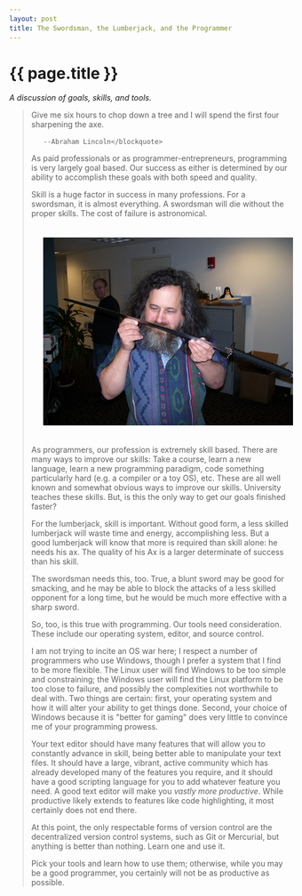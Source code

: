 ```yaml
---
layout: post
title: The Swordsman, the Lumberjack, and the Programmer
---
```


{{ page.title }}
===============

*A discussion of goals, skills, and tools.*


<blockquote>Give me six hours to chop down a tree and I will spend the first four 
sharpening the axe.

	   --Abraham Lincoln</blockquote>

As paid professionals or as programmer-entrepreneurs, programming is very 
largely goal based. Our success as either is determined by our ability to 
accomplish these goals with both speed and quality.

Skill is a huge factor in success in many professions. For a swordsman, it is almost everything.
A swordsman will die without the proper skills. The cost of failure is 
astronomical. 

<img src="/images/rms_katana.jpg" align="center" style="margin: 1.5em;">

As programmers, our profession is extremely skill based. There are many ways 
to improve our skills: Take a course, learn a new language, learn a new programming paradigm, 
code something particularly hard (e.g. a compiler or a toy OS), etc. These are all
well known and somewhat obvious ways to improve our skills. University teaches 
these skills. But, is this the only way to get our goals finished faster? 

For the lumberjack, skill is important. Without good form, a less skilled lumberjack
will waste time and energy, accomplishing less. But a good lumberjack will know that
more is required than skill alone: he needs his ax. The quality of his Ax is a
larger determinate of success than his skill. 

The swordsman needs this, too. True, a blunt sword may be good for smacking, and he may
be able to block the attacks of a less skilled opponent for a long time, but he would 
be much more effective with a sharp sword. 

So, too, is this true with programming. Our tools need consideration. These
include our operating system, editor, and source control. 

I am not trying to incite an OS war here; I respect a number of programmers
who use Windows, though I prefer a system that I find to be more flexible. The Linux user
will find Windows to be too simple and constraining; the Windows user will find the
Linux platform to be too close to failure, and possibly the complexities not worthwhile to
deal with. Two things are certain: first, your
operating system and how it will alter your ability to get things done. Second, your 
choice of Windows because it is "better for gaming" does very little to convince
me of your programming prowess. 

Your text editor should have many features that will allow you to constantly advance 
in skill, being better able to manipulate your text files. It should have a large, vibrant, 
active community which has already developed many of the features you require, and it 
should have a good scripting language for you to add whatever feature you need. A good text 
editor will make you *vastly more productive*. While productive likely extends to features
like code highlighting, it most certainly does not end there. 

At this point, the only respectable forms of version control are the decentralized version 
control systems, such as Git or Mercurial, but anything is better than nothing. Learn one
and use it. 

Pick your tools and learn how to use them; otherwise, while you may be a good programmer, 
you certainly will not be as productive as possible. 
